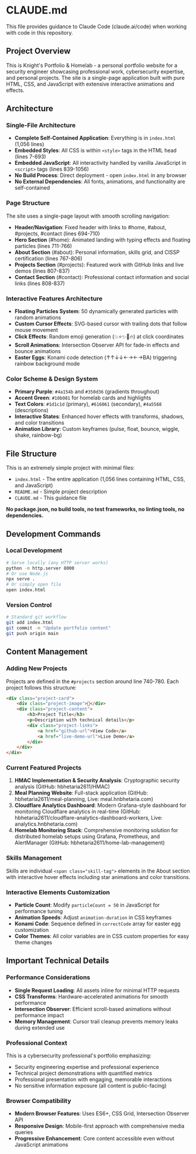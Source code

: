 # CLAUDE.md

This file provides guidance to Claude Code (claude.ai/code) when working with code in this repository.

## Project Overview

This is Knight's Portfolio & Homelab - a personal portfolio website for a security engineer showcasing professional work, cybersecurity expertise, and personal projects. The site is a single-page application built with pure HTML, CSS, and JavaScript with extensive interactive animations and effects.

## Architecture

### Single-File Architecture
- **Complete Self-Contained Application**: Everything is in `index.html` (1,056 lines)
- **Embedded Styles**: All CSS is within `<style>` tags in the HTML head (lines 7-693)
- **Embedded JavaScript**: All interactivity handled by vanilla JavaScript in `<script>` tags (lines 839-1056)
- **No Build Process**: Direct deployment - open `index.html` in any browser
- **No External Dependencies**: All fonts, animations, and functionality are self-contained

### Page Structure
The site uses a single-page layout with smooth scrolling navigation:
- **Header/Navigation**: Fixed header with links to #home, #about, #projects, #contact (lines 694-710)
- **Hero Section** (#home): Animated landing with typing effects and floating particles (lines 711-766)
- **About Section** (#about): Personal information, skills grid, and CISSP certification (lines 767-806)
- **Projects Section** (#projects): Featured work with GitHub links and live demos (lines 807-837)
- **Contact Section** (#contact): Professional contact information and social links (lines 808-837)

### Interactive Features Architecture
- **Floating Particles System**: 50 dynamically generated particles with random animations
- **Custom Cursor Effects**: SVG-based cursor with trailing dots that follow mouse movement
- **Click Effects**: Random emoji generation (💥⭐✨🎉🔥) at click coordinates
- **Scroll Animations**: Intersection Observer API for fade-in effects and bounce animations
- **Easter Eggs**: Konami code detection (↑↑↓↓←→←→BA) triggering rainbow background mode

### Color Scheme & Design System
- **Primary Purple**: `#4a154b` and `#350d36` (gradients throughout)
- **Accent Green**: `#10b981` for homelab cards and highlights
- **Text Colors**: `#1d1c1d` (primary), `#616061` (secondary), `#4a5568` (descriptions)
- **Interactive States**: Enhanced hover effects with transforms, shadows, and color transitions
- **Animation Library**: Custom keyframes (pulse, float, bounce, wiggle, shake, rainbow-bg)

## File Structure

This is an extremely simple project with minimal files:
- `index.html` - The entire application (1,056 lines containing HTML, CSS, and JavaScript)
- `README.md` - Simple project description
- `CLAUDE.md` - This guidance file

**No package.json, no build tools, no test frameworks, no linting tools, no dependencies.**

## Development Commands

### Local Development
```bash
# Serve locally (any HTTP server works)
python -m http.server 8000
# Or use Node.js
npx serve .
# Or simply open file
open index.html
```

### Version Control
```bash
# Standard git workflow
git add index.html
git commit -m "Update portfolio content"
git push origin main
```

## Content Management

### Adding New Projects
Projects are defined in the `#projects` section around line 740-780. Each project follows this structure:
```html
<div class="project-card">
    <div class="project-image">🔐</div>
    <div class="project-content">
        <h3>Project Title</h3>
        <p>Description with technical details</p>
        <div class="project-links">
            <a href="github-url">View Code</a>
            <a href="live-demo-url">Live Demo</a>
        </div>
    </div>
</div>
```

### Current Featured Projects
1. **HMAC Implementation & Security Analysis**: Cryptographic security analysis (GitHub: hbhetaria2611/HMAC)
2. **Meal Planning Website**: Full-stack application (GitHub: hbhetaria2611/meal-planning, Live: meal.hnbhetaria.com)
3. **Cloudflare Analytics Dashboard**: Modern Grafana-style dashboard for monitoring Cloudflare analytics in real-time (GitHub: hbhetaria2611/cloudflare-analytics-dashboard-workers, Live: analytics.hnbhetaria.com)
4. **Homelab Monitoring Stack**: Comprehensive monitoring solution for distributed homelab setups using Grafana, Prometheus, and AlertManager (GitHub: hbhetaria2611/home-lab-management)

### Skills Management
Skills are individual `<span class="skill-tag">` elements in the About section with interactive hover effects including star animations and color transitions.

### Interactive Elements Customization
- **Particle Count**: Modify `particleCount = 50` in JavaScript for performance tuning
- **Animation Speeds**: Adjust `animation-duration` in CSS keyframes
- **Konami Code**: Sequence defined in `correctCode` array for easter egg customization
- **Color Themes**: All color variables are in CSS custom properties for easy theme changes

## Important Technical Details

### Performance Considerations
- **Single Request Loading**: All assets inline for minimal HTTP requests
- **CSS Transforms**: Hardware-accelerated animations for smooth performance
- **Intersection Observer**: Efficient scroll-based animations without performance impact
- **Memory Management**: Cursor trail cleanup prevents memory leaks during extended use

### Professional Context
This is a cybersecurity professional's portfolio emphasizing:
- Security engineering expertise and professional experience
- Technical project demonstrations with quantified metrics
- Professional presentation with engaging, memorable interactions
- No sensitive information exposure (all content is public-facing)

### Browser Compatibility
- **Modern Browser Features**: Uses ES6+, CSS Grid, Intersection Observer API
- **Responsive Design**: Mobile-first approach with comprehensive media queries
- **Progressive Enhancement**: Core content accessible even without JavaScript animations